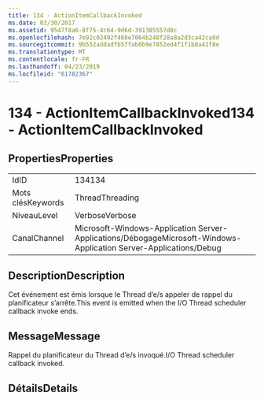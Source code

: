 ```yaml
---
title: 134 - ActionItemCallbackInvoked
ms.date: 03/30/2017
ms.assetid: 9547f8a6-8f75-4c64-9d6d-391385557d8c
ms.openlocfilehash: 7e92c02492f488e7064b248f28a8a2d3ca42ca8d
ms.sourcegitcommit: 9b552addadfb57fab0b9e7852ed4f1f1b8a42f8e
ms.translationtype: MT
ms.contentlocale: fr-FR
ms.lasthandoff: 04/23/2019
ms.locfileid: "61782367"
---
```

# <a name="134---actionitemcallbackinvoked"></a><span data-ttu-id="45427-102">134 - ActionItemCallbackInvoked</span><span class="sxs-lookup"><span data-stu-id="45427-102">134 - ActionItemCallbackInvoked</span></span>
## <a name="properties"></a><span data-ttu-id="45427-103">Properties</span><span class="sxs-lookup"><span data-stu-id="45427-103">Properties</span></span>  
  
|||  
|-|-|  
|<span data-ttu-id="45427-104">Id</span><span class="sxs-lookup"><span data-stu-id="45427-104">ID</span></span>|<span data-ttu-id="45427-105">134</span><span class="sxs-lookup"><span data-stu-id="45427-105">134</span></span>|  
|<span data-ttu-id="45427-106">Mots clés</span><span class="sxs-lookup"><span data-stu-id="45427-106">Keywords</span></span>|<span data-ttu-id="45427-107">Thread</span><span class="sxs-lookup"><span data-stu-id="45427-107">Threading</span></span>|  
|<span data-ttu-id="45427-108">Niveau</span><span class="sxs-lookup"><span data-stu-id="45427-108">Level</span></span>|<span data-ttu-id="45427-109">Verbose</span><span class="sxs-lookup"><span data-stu-id="45427-109">Verbose</span></span>|  
|<span data-ttu-id="45427-110">Canal</span><span class="sxs-lookup"><span data-stu-id="45427-110">Channel</span></span>|<span data-ttu-id="45427-111">Microsoft-Windows-Application Server-Applications/Débogage</span><span class="sxs-lookup"><span data-stu-id="45427-111">Microsoft-Windows-Application Server-Applications/Debug</span></span>|  
  
## <a name="description"></a><span data-ttu-id="45427-112">Description</span><span class="sxs-lookup"><span data-stu-id="45427-112">Description</span></span>  
 <span data-ttu-id="45427-113">Cet événement est émis lorsque le Thread d’e/s appeler de rappel du planificateur s’arrête.</span><span class="sxs-lookup"><span data-stu-id="45427-113">This event is emitted when the I/O Thread scheduler callback invoke ends.</span></span>  
  
## <a name="message"></a><span data-ttu-id="45427-114">Message</span><span class="sxs-lookup"><span data-stu-id="45427-114">Message</span></span>  
 <span data-ttu-id="45427-115">Rappel du planificateur du Thread d’e/s invoqué.</span><span class="sxs-lookup"><span data-stu-id="45427-115">I/O Thread scheduler callback invoked.</span></span>  
  
## <a name="details"></a><span data-ttu-id="45427-116">Détails</span><span class="sxs-lookup"><span data-stu-id="45427-116">Details</span></span>
